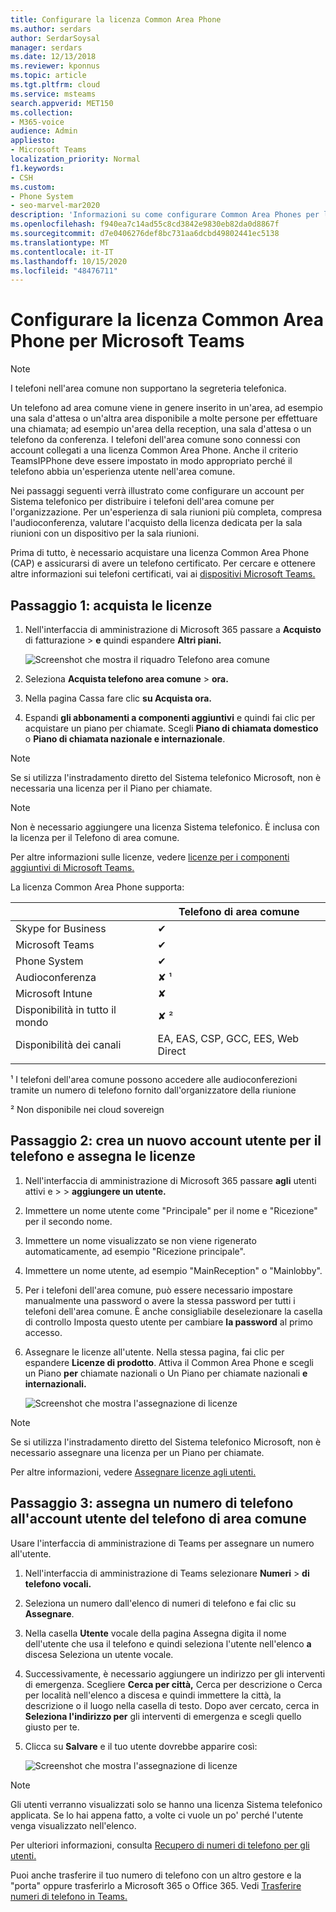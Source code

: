 ```yaml
---
title: Configurare la licenza Common Area Phone
ms.author: serdars
author: SerdarSoysal
manager: serdars
ms.date: 12/13/2018
ms.reviewer: kponnus
ms.topic: article
ms.tgt.pltfrm: cloud
ms.service: msteams
search.appverid: MET150
ms.collection:
- M365-voice
audience: Admin
appliesto:
- Microsoft Teams
localization_priority: Normal
f1.keywords:
- CSH
ms.custom:
- Phone System
- seo-marvel-mar2020
description: 'Informazioni su come configurare Common Area Phones per lobbies, le aree di ricezione e le sale riunioni '
ms.openlocfilehash: f940ea7c14ad55c8cd3842e9830eb82da0d8867f
ms.sourcegitcommit: d7e0406276def8bc731aa6dcbd49802441ec5138
ms.translationtype: MT
ms.contentlocale: it-IT
ms.lasthandoff: 10/15/2020
ms.locfileid: "48476711"
---
```

# <a name="set-up-the-common-area-phone-license-for-microsoft-teams"></a>Configurare la licenza Common Area Phone per Microsoft Teams
> [!NOTE]
> I telefoni nell'area comune non supportano la segreteria telefonica.

Un telefono ad area comune viene in genere inserito in un'area, ad esempio una sala d'attesa o un'altra area disponibile a molte persone per effettuare una chiamata; ad esempio un'area della reception, una sala d'attesa o un telefono da conferenza. I telefoni dell'area comune sono connessi con account collegati a una licenza Common Area Phone. Anche il criterio TeamsIPPhone deve essere impostato in modo appropriato perché il telefono abbia un'esperienza utente nell'area comune.

Nei passaggi seguenti verrà illustrato come configurare un account per Sistema telefonico per distribuire i telefoni dell'area comune per l'organizzazione. Per un'esperienza di sala riunioni più completa, compresa l'audioconferenza, valutare l'acquisto della licenza dedicata per la sala riunioni con un dispositivo per la sala riunioni. 

Prima di tutto, è necessario acquistare una licenza Common Area Phone (CAP) e assicurarsi di avere un telefono certificato. Per cercare e ottenere altre informazioni sui telefoni certificati, vai ai [dispositivi Microsoft Teams.](https://products.office.com/microsoft-teams/across-devices?ms.url=officecomteamsdevices&rtc=1) 

## <a name="step-1---buy-the-licenses"></a>Passaggio 1: acquista le licenze

1. Nell'interfaccia di amministrazione di Microsoft 365 passare a **Acquisto** di fatturazione  >  **e** quindi espandere **Altri piani.**

    ![Screenshot che mostra il riquadro Telefono area comune](media/set-up-common-area-phone-image1.png)

2. Seleziona **Acquista telefono area comune**  >  **ora.**

3. Nella pagina Cassa fare clic **su Acquista ora.**

4. Espandi **gli abbonamenti a componenti aggiuntivi** e quindi fai clic per acquistare un piano per chiamate. Scegli **Piano di chiamata domestico** o **Piano di chiamata nazionale e internazionale**.

> [!NOTE]
> Se si utilizza l'instradamento diretto del Sistema telefonico Microsoft, non è necessaria una licenza per il Piano per chiamate.

> [!NOTE]
> Non è necessario aggiungere una licenza Sistema telefonico. È inclusa con la licenza per il Telefono di area comune.

Per altre informazioni sulle licenze, vedere [licenze per i componenti aggiuntivi di Microsoft Teams.](https://docs.microsoft.com/microsoftteams/teams-add-on-licensing/microsoft-teams-add-on-licensing)

La licenza Common Area Phone supporta: 


|   |  Telefono di area comune  |
|---------|---------|
|Skype for Business |   &#x2714; |
|Microsoft Teams |   &#x2714; |
|Phone System |    &#x2714; |
|Audioconferenza |       &#x2718; &sup1;  |
|Microsoft Intune |    &#x2718; |
|Disponibilità in tutto il mondo |       &#x2718; &sup2;  |
|Disponibilità dei canali |    EA, EAS, CSP, GCC, EES, Web Direct  |
|      |         |

&sup1; I telefoni dell'area comune possono accedere alle audioconferezioni tramite un numero di telefono fornito dall'organizzatore della riunione

&sup2; Non disponibile nei cloud sovereign  



## <a name="step-2---create-a-new-user-account-for-the-phone-and-assign-the-licenses"></a>Passaggio 2: crea un nuovo account utente per il telefono e assegna le licenze

1. Nell'interfaccia di amministrazione di Microsoft 365 passare **agli** utenti attivi e  >    >  **aggiungere un utente.**

2. Immettere un nome utente come "Principale" per il nome e "Ricezione" per il secondo nome.

3. Immettere un nome visualizzato se non viene rigenerato automaticamente, ad esempio "Ricezione principale".

4. Immettere un nome utente, ad esempio "MainReception" o "Mainlobby".

5. Per i telefoni dell'area comune, può essere necessario impostare manualmente una password o avere la stessa password per tutti i telefoni dell'area comune. È anche consigliabile deselezionare la casella di controllo Imposta questo utente per cambiare **la password** al primo accesso.

6. Assegnare le licenze all'utente. Nella stessa pagina, fai clic per espandere **Licenze di prodotto**. Attiva il Common Area Phone e scegli un Piano **per** chiamate nazionali o Un Piano per chiamate nazionali **e internazionali.** 

    ![Screenshot che mostra l'assegnazione di licenze](media/set-up-common-area-phone-image2.png)

> [!NOTE]
> Se si utilizza l'instradamento diretto del Sistema telefonico Microsoft, non è necessario assegnare una licenza per un Piano per chiamate.

Per altre informazioni, vedere [Assegnare licenze agli utenti.](https://docs.microsoft.com/microsoft-365/admin/manage/assign-licenses-to-users)

## <a name="step-3---assign-a-phone-number-to-the-common-area-phone-user-account"></a>Passaggio 3: assegna un numero di telefono all'account utente del telefono di area comune

Usare l'interfaccia di amministrazione di Teams per assegnare un numero all'utente.

1. Nell'interfaccia di amministrazione di Teams selezionare **Numeri**  >  **di telefono vocali.**

3.    Seleziona un numero dall'elenco di numeri di telefono e fai clic su **Assegnare**.

4. Nella casella **Utente** vocale della pagina Assegna digita il nome dell'utente che usa il telefono e quindi seleziona l'utente nell'elenco **a** discesa Seleziona un utente vocale.

5. Successivamente, è necessario aggiungere un indirizzo per gli interventi di emergenza. Scegliere **Cerca per città,** Cerca  per descrizione o Cerca per località nell'elenco a discesa e quindi immettere la città, la descrizione o il luogo nella casella di testo.  Dopo aver cercato, cerca in **Seleziona l'indirizzo per** gli interventi di emergenza e scegli quello giusto per te.

6. Clicca su **Salvare** e il tuo utente dovrebbe apparire così:

   ![Screenshot che mostra l'assegnazione di licenze](media/set-up-common-area-phone-image3.png)

> [!NOTE]
> Gli utenti verranno visualizzati solo se hanno una licenza Sistema telefonico applicata. Se lo hai appena fatto, a volte ci vuole un po' perché l'utente venga visualizzato nell'elenco.

Per ulteriori informazioni, consulta [Recupero di numeri di telefono per gli utenti.](getting-phone-numbers-for-your-users.md)

Puoi anche trasferire il tuo numero di telefono con un altro gestore e la "porta" oppure trasferirlo a Microsoft 365 o Office 365. Vedi [Trasferire numeri di telefono in Teams.](phone-number-calling-plans/transfer-phone-numbers-to-teams.md)
